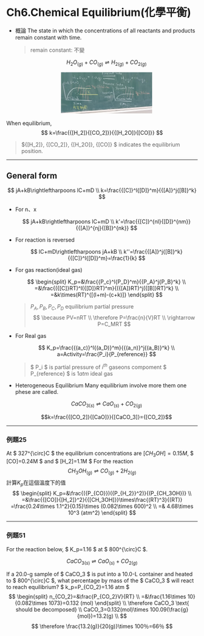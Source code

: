 # Ch6.Chemical Equilibrium(化學平衡)

* 概論
The state in which the concentrations of all reactants and products remain constant with time.
  > remain constant: 不變

  $$ H_2O_{(g)}+CO_{(g)}\rightleftharpoons {H_2}_{(g)}+{CO_2}_{(g)} $$

  <div align=center><img src=Pictrue/IMG20221021120032.jpg width=50%></div>

When equilibrium, $$ k=\frac{{[H_2]}{[CO_2]}}{{[H_2O]}{[CO]}} $$
>
> ${[H_2]}, {[CO_2]}, {[H_2O]}, {[CO]} $ indicates the equilibrium position.

---

## General form

$$
jA+kB\rightleftharpoons lC+mD \\
k=\frac{{[C]}^l{[D]}^m}{{[A]}^j{[B]}^k}
$$

* For n、x

  $$
  jA+kB\rightleftharpoons lC+mD \\
  k'=\frac{{[C]}^{nl}{[D]}^{nm}}{{[A]}^{nj}{[B]}^{nk}}
  $$

* For reaction is reversed

  $$
  lC+mD\rightleftharpoons jA+kB \\
  k''=\frac{{[A]}^j{[B]}^k}{{[C]}^l{[D]}^m}=\frac{1}{k}
  $$

* For gas reaction(ideal gas)

  $$
  \begin{split}
    K_p=&\frac{{P_c}^l{P_D}^m}{{P_A}^j{P_B}^k} \\
    =&\frac{({[C]}RT)^l({[D]}RT)^m}{({[A]}RT)^j({[B]}RT)^k} \\
    =&k\times(RT)^{[(l+m)-(c+k)]}
  \end{split}
  $$
  >
  > $P_A, P_B, P_C,P_D$ equilibrium partial pressure
  > $$
  > \because PV=nRT \\
  > \therefore P=\frac{n}{V}RT \\
  > \rightarrow P=C_MRT
  > $$

* For Real gas

  $$
  K_p=\frac{{(a_c)}^l{(a_D)}^m}{{(a_n)}^j{(a_B)}^k} \\
  a=Activity=\frac{P_i}{P_{reference}}
  $$
  >
  > $ P_i $ is partial pressure of $i^{th}$ gaseons compoment
  > $ P_{reference} $ is $1 atm$ ideal gas

* Heterogeneous Equilibrium
  Many equilibrium involve more them one phese are called.

  $$
  CaCO_{3(s)}\rightleftharpoons CaO_{(s)}+CO_{2(g)}
  $$

  $$k=\frac{{[CO_2]}{[CaO]}}{[CaCO_3]}={[CO_2]}$$
<!-- 待補 -->

---

### 例題25

At $ 327^{\circ}C $ the equilibrium concentrations are $[CH_3OH]=0.15M$, $ [CO]=0.24M $ and $ [H_2]=1.1M $ For the reaction
$$ CH_3OH_{(g)}\rightleftharpoons CO_{(g)}+2H_{2(g)} $$
計算$K_p$在這個溫度下的值
$$
\begin{split}
  K_p=&\frac{({P_{CO}})({P_{H_2}}^2)}{(P_{CH_3OH})} \\
  =&\frac{{[CO]}{[H_2]}^2}{{[CH_3OH]}}\times\frac{(RT)^3}{(RT)}
  =\frac{0.24\times 1.1^2}{0.15}\times (0.082\times 600)^2 \\
  =& 4.68\times 10^3 (atm^2)
\end{split}
$$

---

### 例題51

For the reaction below, $ K_p=1.16 $ at $ 800^{\circ}C $.

$$ CaCO_{3(s)}\rightleftharpoons CaO_{(s)}+CO_{2(g)} $$

If a 20.0-g sample of $ CaCO_3 $ is put into a 10.0-L container and heated to $ 800^{\circ}C $, what percentage by mass of the $ CaCO_3 $ will react to reach equilibrium?
$ k_p=P_{CO_2}=1.16 atm $
$$
\begin{split}
  n_{CO_2}=&\frac{P_{CO_2}V}{RT} \\
  =&\frac{1.16\times 10}{0.082\times 1073}=0.132 (mol)
\end{split} \\
\therefore CaCO_3 \text{ should be decomposed} \\
CaCO_3=0.132(mol)\times 100.09(\frac{g}{mol})=13.2(g) \\
$$
$$ \therefore \frac{13.2(g)}{20(g)}\times 100％=66％ $$
